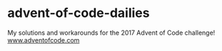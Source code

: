 # advent-of-code-dailies
My solutions and workarounds for the 2017 Advent of Code challenge! www.adventofcode.com
